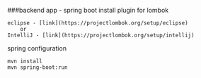 ###backend app - spring boot
install plugin for lombok

    eclipse - [link](https://projectlombok.org/setup/eclipse)
        or
    IntelliJ - [link](https://projectlombok.org/setup/intellij)

spring configuration

    mvn install
    mvn spring-boot:run

    
    